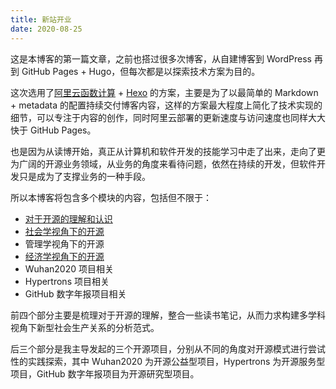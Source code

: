 ```yaml
---
title: 新站开业
date: 2020-08-25
---
```


这是本博客的第一篇文章，之前也搭过很多次博客，从自建博客到 WordPress 再到 GitHub Pages + Hugo，但每次都是以探索技术方案为目的。

这次选用了[阿里云函数计算](https://www.aliyun.com/product/fc?spam=blog.frankzhao.cn) + [Hexo](https://hexo.io/) 的方案，主要是为了以最简单的 Markdown + metadata 的配置持续交付博客内容，这样的方案最大程度上简化了技术实现的细节，可以专注于内容的创作，同时阿里云部署的更新速度与访问速度也同样大大快于 GitHub Pages。

也是因为从读博开始，真正从计算机和软件开发的技能学习中走了出来，走向了更为广阔的开源业务领域，从业务的角度来看待问题，依然在持续的开发，但软件开发只是成为了支撑业务的一种手段。

所以本博客将包含多个模块的内容，包括但不限于：

- [对于开源的理解和认识](/tags/开源/)
- [社会学视角下的开源](/tags/社会学/)
- 管理学视角下的开源
- [经济学视角下的开源](/tags/经济学/)
- Wuhan2020 项目相关
- Hypertrons 项目相关
- GitHub 数字年报项目相关

前四个部分主要是梳理对于开源的理解，整合一些读书笔记，从而力求构建多学科视角下新型社会生产关系的分析范式。

后三个部分是我主导发起的三个开源项目，分别从不同的角度对开源模式进行尝试性的实践探索，其中 Wuhan2020 为开源公益型项目，Hypertrons 为开源服务型项目，GitHub 数字年报项目为开源研究型项目。
